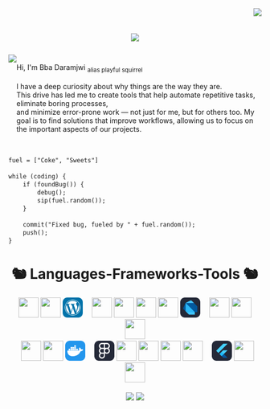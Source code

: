 <img align="right" src="https://visitor-badge.laobi.icu/badge?page_id=BbaDaramjwi.BbaDaramjwi&left_color=blueviolet"  />

<h1 align="center">
    <img src="https://readme-typing-svg.herokuapp.com/?font=Righteous&color=8a2be2&size=35&center=true&vCenter=true&width=500&height=70&duration=6000&lines=Hello+World!+👋;+I'm+BbaDaramjwi!;" />
</h1>

<img align="left" height="160" src="https://avatars.githubusercontent.com/u/149151213?s=200&v=4"  />
<p>
  <br> Hi, I'm Bba Daramjwi <sub>alias playful squirrel</sub>
  <br>
  <br> I have a deep curiosity about why things are the way they are. 
  <br> This drive has led me to create tools that help automate repetitive tasks, eliminate boring processes, 
  <br> and minimize error-prone work — not just for me, but for others too. My goal is to find solutions that improve workflows, allowing us to focus on the important aspects of our projects.
</p>

<br>

```
fuel = ["Coke", "Sweets"]

while (coding) {
    if (foundBug()) {
        debug();
        sip(fuel.random());
    }
    
    commit("Fixed bug, fueled by " + fuel.random());
    push();
}
```

<h1 align="center"> 🐿️ Languages-Frameworks-Tools 🐿️ </h1>
<div align="center">

  <img width="40" height="40" src="https://github.com/tandpfun/skill-icons/raw/main/icons/Obsidian-Dark.svg"/>
  <img width="40" height="40" src="https://raw.githubusercontent.com/marwin1991/profile-technology-icons/refs/heads/main/icons/jira.png"/>
  <img width="40" height="40" src="https://github.com/tandpfun/skill-icons/raw/main/icons/Wordpress.svg"/>
 ⠀ 
  <img width="40" height="40" src="https://skillicons.dev/icons?i=py"  />
  <img width="40" height="40" src="https://skillicons.dev/icons?i=java"  />
  <img width="40" height="40" src="https://skillicons.dev/icons?i=js"  /> 
  <img width="40" height="40" src="https://3.bp.blogspot.com/-jIfrpc8um34/U7xS8_K7gaI/AAAAAAAAOAU/RsRSCf2Vd_E/s320/SL_Viewer.png" />
  <img width="40" height="40" src="https://github.com/tandpfun/skill-icons/raw/main/icons/Dart-Dark.svg"  />
 ⠀ 
  <img width="40" height="40" src="https://skillicons.dev/icons?i=html"  />
  <img width="40" height="40" src="https://skillicons.dev/icons?i=php"  />
  <img width="40" height="40" src="https://skillicons.dev/icons?i=css" />
<br>
 ⠀<img width="40" height="40" src="https://raw.githubusercontent.com/marwin1991/profile-technology-icons/refs/heads/main/icons/github.png" />
  <img width="40" height="40" src="https://raw.githubusercontent.com/marwin1991/profile-technology-icons/refs/heads/main/icons/websocket.png" />  
  <img width="40" height="40" src="https://github.com/tandpfun/skill-icons/raw/main/icons/Docker.svg" />
   ⠀ 
  <img width="40" height="40" src="https://github.com/tandpfun/skill-icons/blob/main/icons/Figma-Dark.svg"/>
  <img width="40" height="40" src="https://cdn.jsdelivr.net/gh/devicons/devicon/icons/gimp/gimp-original.svg"  />
  <img width="40" height="40" src="https://skillicons.dev/icons?i=unreal"/>
  <img width="40" height="40" src="https://raw.githubusercontent.com/marwin1991/profile-technology-icons/refs/heads/main/icons/android_studio.png" />  
  <img width="40" height="40" src="https://skillicons.dev/icons?i=vscode"   />
   ⠀ 
  <img width="40" height="40" src="https://github.com/tandpfun/skill-icons/raw/main/icons/Flutter-Dark.svg"  />
  <img width="40" height="40" src="https://skillicons.dev/icons?i=mysql"  />
  <img width="40" height="40" src="https://raw.githubusercontent.com/marwin1991/profile-technology-icons/refs/heads/main/icons/git.png" />
</div>

<br>

<div align="center">    
  <img height="100" src="https://github-readme-stats.vercel.app/api/top-langs?username=BbaDaramjwi&locale=en&hide_title=true&layout=compact&card_width=320&langs_count=10&theme=shades-of-purple&hide_border=true&order=2" />
  <img height="100" src="https://github-readme-stats.vercel.app/api?username=BbaDaramjwi&hide_title=true&show_icons=true&include_all_commits=true&count_private=true&theme=shades-of-purple&rank_icon=github&locale=en&hide_border=true" />
</div>
